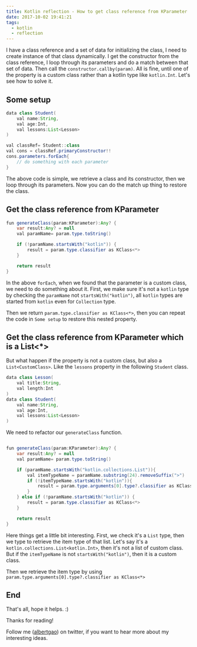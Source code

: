 ```yaml
---
title: Kotlin reflection - How to get class reference from KParameter
date: 2017-10-02 19:41:21
tags:
  - kotlin
  - reflection
---
```


I have a class reference and a set of data for initializing the class, I need to create instance of that class dynamically. I get the constructor from the class reference, I loop through its parameters and do a match between that set of data. Then call the `constructor.callby(param)`. All is fine, until one of the property is a custom class rather than a kotlin type like `kotlin.Int`. Let's see how to solve it.

<!--more-->

## Some setup

```Java
data class Student(
    val name:String,
    val age:Int,
    val lessons:List<Lesson>
)

val classRef= Student::class
val cons = classRef.primaryConstructor!!
cons.parameters.forEach{
    // do something with each parameter
}
```

The above code is simple, we retrieve a class and its constructor, then we loop through its parameters.
Now you can do the match up thing to restore the class.

## Get the class reference from KParameter

```Java
fun generateClass(param:KParameter):Any? {
    var result:Any? = null
    val paramName= param.type.toString()

    if (!paramName.startsWith("kotlin")) {
        result = param.type.classifier as KClass<*>
    }

    return result
}
```

In the above `forEach`, when we found that the parameter is a custom class, we need to do something about it. First, we make sure it's not a `kotlin` type by checking the `paramName` not `startsWith("kotlin")`, all `kotlin` types are started from `kotlin` even for `Collection` type.

Then we return `param.type.classifier as KClass<*>`, then you can repeat the code in `Some setup` to restore this nested property.

## Get the class reference from KParameter which is a List<\*>

But what happen if the property is not a custom class, but also a `List<CustomClass>`. Like the `lessons` property in the following `Student` class.

```Java
data class Lesson(
    val title:String,
    val length:Int
)
data class Student(
    val name:String,
    val age:Int,
    val lessons:List<Lesson>
)
```

We need to refactor our `generateClass` function.

```Java

fun generateClass(param:KParameter):Any? {
    var result:Any? = null
    val paramName= param.type.toString()

    if (paramName.startsWith("kotlin.collections.List")){
        val itemTypeName = paramName.substring(24).removeSuffix(">")
        if (!itemTypeName.startsWith("kotlin")){
            result = param.type.arguments[0].type?.classifier as KClass<*>
        }
    } else if (!paramName.startsWith("kotlin")) {
        result = param.type.classifier as KClass<*>
    }

    return result
}
```

Here things get a little bit interesting. First, we check it's a `List` type, then we type to retrieve the item type of that list. Let's say it's a `kotlin.collections.List<kotlin.Int>`, then it's not a list of custom class. But if the `itemTypeName` is not `startsWith("kotlin")`, then it is a custom class.

Then we retrieve the item type by using `param.type.arguments[0].type?.classifier as KClass<*>`

## End

That's all, hope it helps. :)

Thanks for reading!

Follow me (<a href='https://twitter.com/albertgao' target="_blank" rel="noopener noreferrer">albertgao</a>) on twitter, if you want to hear more about my interesting ideas.
